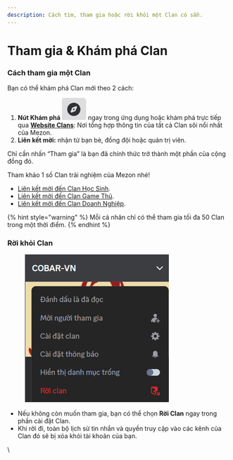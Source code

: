 ```yaml
---
description: Cách tìm, tham gia hoặc rời khỏi một Clan có sẵn.
---
```


# Tham gia & Khám phá Clan

### Cách tham gia một Clan

Bạn có thể khám phá Clan mới theo 2 cách:

1. **Nút Khám phá** <img src="../.gitbook/assets/image (35).png" alt="" data-size="line"> ngay trong ứng dụng hoặc khám phá trực tiếp qua [**Website Clans**](https://mezon.ai/clans/): Nơi tổng hợp thông tin của tất cả Clan sôi nổi nhất của Mezon.
2. **Liên kết mời:** nhận từ bạn bè, đồng đội hoặc quản trị viên.

Chỉ cần nhấn “Tham gia” là bạn đã chính thức trở thành một phần của cộng đồng đó.

Tham khảo 1 số Clan trải nghiệm của Mezon nhé!

* [Liên kết mời đến Clan Học Sinh](https://mezon.ai/invite/1971118566472159232).
* [Liên kết mời đến Clan Game Thủ](https://mezon.ai/invite/1971122683512885248).
* [Liên kết mời đến Clan Doanh Nghiệp](https://mezon.ai/invite/1971125963139846144).

{% hint style="warning" %}
Mỗi cá nhân chỉ có thể tham gia tối đa 50 Clan trong một thời điểm.
{% endhint %}

### **Rời khỏi Clan**

<figure><img src="../.gitbook/assets/image (26).png" alt=""><figcaption></figcaption></figure>

* Nếu không còn muốn tham gia, bạn có thể chọn **Rời Clan** ngay trong phần cài đặt Clan.
* Khi rời đi, toàn bộ lịch sử tin nhắn và quyền truy cập vào các kênh của Clan đó sẽ bị xóa khỏi tài khoản của bạn.

\

